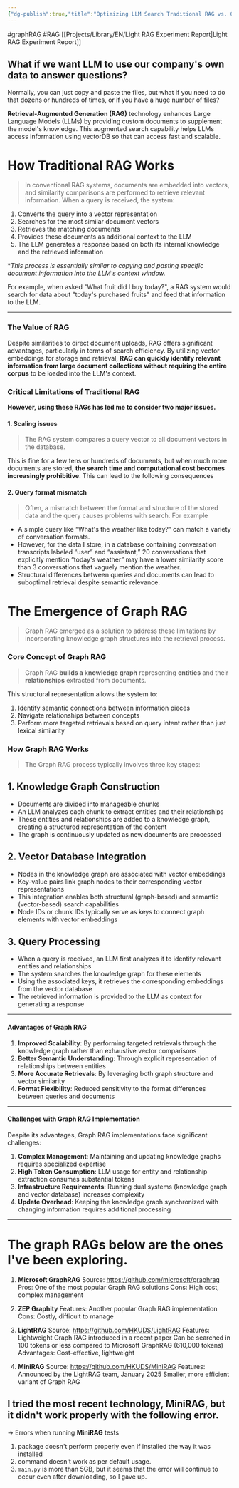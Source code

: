 ```yaml
---
{"dg-publish":true,"title":"Optimizing LLM Search Traditional RAG vs. Graph RAG – Strengths and Trade-offs","description":"We'll discuss the advantages and limitations of using traditional RAGs, and the advantages and limitations of the alternative, graph RAGs.","permalink":"/projects/library/en/optimizing-llm-search-traditional-rag-vs-graph-rag-strengths-and-trade-offs/","dgPassFrontmatter":true,"noteIcon":"0","created":"2025-03-17T17:38:13.953+09:00","updated":"2025-03-18T01:53:56.573+09:00"}
---
```



#graphRAG  #RAG
[[Projects/Library/EN/Light RAG Experiment Report\|Light RAG Experiment Report]]

## What if we want LLM to use our company's own data to answer questions?
Normally, you can just copy and paste the files, but what if you need to do that dozens or hundreds of times, or if you have a huge number of files?

**Retrieval-Augmented Generation (RAG)** technology enhances Large Language Models (LLMs) by providing custom documents to supplement the model's knowledge. This augmented search capability helps LLMs access information using vectorDB so that can access fast and scalable.


# How Traditional RAG Works

> In conventional RAG systems, documents are embedded into vectors, and similarity comparisons are performed to retrieve relevant information. When a query is received, the system:

1. Converts the query into a vector representation
2. Searches for the most similar document vectors
3. Retrieves the matching documents
4. Provides these documents as additional context to the LLM
5. The LLM generates a response based on both its internal knowledge and the retrieved information

**This process is essentially similar to copying and pasting specific document information into the LLM's context window.*

For example, when asked "What fruit did I buy today?", a RAG system would search for data about "today's purchased fruits" and feed that information to the LLM.

---

### The Value of RAG

Despite similarities to direct document uploads, RAG offers significant advantages, particularly in terms of search efficiency. By utilizing vector embeddings for storage and retrieval, **RAG can quickly identify relevant information from large document collections without requiring the entire corpus** to be loaded into the LLM's context.

### Critical Limitations of Traditional RAG
**However, using these RAGs has led me to consider two major issues.**

#### 1. Scaling issues
> The RAG system compares a query vector to all document vectors in the database.

This is fine for a few tens or hundreds of documents, but when much more documents are stored, **the search time and computational cost becomes increasingly prohibitive**. This can lead to the following consequences

#### 2. Query format mismatch
>Often, a mismatch between the format and structure of the stored data and the query causes problems with search. For example

- A simple query like “What's the weather like today?” can match a variety of conversation formats.
- However, for the data I store, in a database containing conversation transcripts labeled “user” and “assistant,” 20 conversations that explicitly mention “today's weather” may have a lower similarity score than 3 conversations that vaguely mention the weather.
- Structural differences between queries and documents can lead to suboptimal retrieval despite semantic relevance.



# The Emergence of Graph RAG
> Graph RAG emerged as a solution to address these limitations by incorporating knowledge graph structures into the retrieval process.

### Core Concept of Graph RAG
> Graph RAG **builds a knowledge graph** representing **entities** and their **relationships** extracted from documents.

This structural representation allows the system to:
1. Identify semantic connections between information pieces
2. Navigate relationships between concepts
3. Perform more targeted retrievals based on query intent rather than just lexical similarity

### How Graph RAG Works
> The Graph RAG process typically involves three key stages:


## 1. Knowledge Graph Construction
- Documents are divided into manageable chunks
- An LLM analyzes each chunk to extract entities and their relationships
- These entities and relationships are added to a knowledge graph, creating a structured representation of the content
- The graph is continuously updated as new documents are processed

## 2. Vector Database Integration

- Nodes in the knowledge graph are associated with vector embeddings
- Key-value pairs link graph nodes to their corresponding vector representations
- This integration enables both structural (graph-based) and semantic (vector-based) search capabilities
- Node IDs or chunk IDs typically serve as keys to connect graph elements with vector embeddings

## 3. Query Processing

- When a query is received, an LLM first analyzes it to identify relevant entities and relationships
- The system searches the knowledge graph for these elements
- Using the associated keys, it retrieves the corresponding embeddings from the vector database
- The retrieved information is provided to the LLM as context for generating a response

---

#### Advantages of Graph RAG
1. **Improved Scalability**: By performing targeted retrievals through the knowledge graph rather than exhaustive vector comparisons
2. **Better Semantic Understanding**: Through explicit representation of relationships between entities
3. **More Accurate Retrievals**: By leveraging both graph structure and vector similarity
4. **Format Flexibility**: Reduced sensitivity to the format differences between queries and documents

---

#### Challenges with Graph RAG Implementation

Despite its advantages, Graph RAG implementations face significant challenges:

1. **Complex Management**: Maintaining and updating knowledge graphs requires specialized expertise
2. **High Token Consumption**: LLM usage for entity and relationship extraction consumes substantial tokens
3. **Infrastructure Requirements**: Running dual systems (knowledge graph and vector database) increases complexity
4. **Update Overhead**: Keeping the knowledge graph synchronized with changing information requires additional processing

---

# The graph RAGs below are the ones I've been exploring.

1. **Microsoft GraphRAG**
Source: https://github.com/microsoft/graphrag
Pros: One of the most popular Graph RAG solutions
Cons: High cost, complex management

2. **ZEP Graphity**
Features: Another popular Graph RAG implementation
Cons: Costly, difficult to manage


3. **LightRAG**
Source: https://github.com/HKUDS/LightRAG
Features:
Lightweight Graph RAG introduced in a recent paper
Can be searched in 100 tokens or less compared to Microsoft GraphRAG (610,000 tokens)
Advantages: Cost-effective, lightweight


4. **MiniRAG**
Source: https://github.com/HKUDS/MiniRAG
Features:
Announced by the LightRAG team, January 2025
Smaller, more efficient variant of Graph RAG


## I tried the most recent technology, MiniRAG, but it didn't work properly with the following error.

-> Errors when running **MiniRAG** tests 
1. package doesn't perform properly even if installed the way it was installed
2. command doesn't work as per default usage.
3. `main.py` is more than 5GB, but it seems that the error will continue to occur even after downloading, so I gave up.


	
